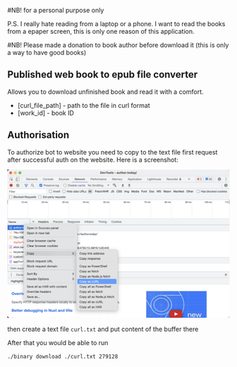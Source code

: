 #NB! for a personal purpose only

P.S. I really hate reading from a laptop or a phone. I want to read the
books from a epaper screen, this is only one reason of this application.

#NB! Please made a donation to book author before download it (this is only a way to have good books)

## Published web book to epub file converter

Allows you to download unfinished book and read it with a comfort.

* [curl_file_path] - path to the file in curl format
* [work_id] - book ID

## Authorisation

To authorize bot to website you need to copy to the text file first request after successful
auth on the website. Here is a screenshot:

![save_curl.png](./doc/save_curl.png)

then create a text file `curl.txt` and put content of the buffer there

After that you would be able to run 

```bash
./binary download ./curl.txt 279128
```
